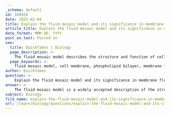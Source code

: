 ```yaml
---
_schema: default
id: 168920
date: 2025-02-04
title: Explain the fluid mosaic model and its significance in membrane fluidity.
article_title: Explain the fluid mosaic model and its significance in membrane fluidity.
date_format: MMM DD, YYYY
post_on_text: Posted on
seo:
  title: QuickTakes | Biology
  page_description: >-
    The fluid mosaic model describes the structure and function of cell membranes, emphasizing the dynamic and flexible nature of membrane components like phospholipids, cholesterol, proteins, and carbohydrates, crucial for maintaining fluidity and cellular functions.
  page_keywords: >-
    fluid mosaic model, cell membrane, phospholipid bilayer, membrane fluidity, cholesterol, proteins, carbohydrates, dynamic structure, selective permeability, cellular processes, adaptability
author: QuickTakes
question: >-
    Explain the fluid mosaic model and its significance in membrane fluidity.
answer: >-
    The fluid mosaic model is a widely accepted description of the structure and function of cell membranes. Proposed by S.J. Singer and G.L. Nicolson in 1972, this model illustrates the cell membrane as a dynamic and flexible structure composed of a mosaic of various components, including phospholipids, cholesterol, proteins, and carbohydrates.\n\n### Key Features of the Fluid Mosaic Model:\n\n1. **Phospholipid Bilayer**: The fundamental structure of the membrane is formed by phospholipids, which arrange themselves into a bilayer. The hydrophilic (water-attracting) heads face outward towards the aqueous environment, while the hydrophobic (water-repelling) tails face inward, away from water. This arrangement creates a semi-permeable barrier that is essential for cellular integrity.\n\n2. **Mosaic of Proteins**: Embedded within this bilayer are various proteins that can move laterally. These proteins serve multiple functions, including acting as receptors, channels, and enzymes. The diversity of proteins contributes to the membrane's functionality and adaptability.\n\n3. **Cholesterol**: Cholesterol molecules are interspersed within the phospholipid bilayer, playing a crucial role in regulating membrane fluidity. Cholesterol acts as a fluidity buffer, stabilizing the membrane across a range of temperatures. At high temperatures, it reduces fluidity by restricting phospholipid movement, while at low temperatures, it prevents the membrane from becoming too rigid.\n\n4. **Carbohydrates**: Often attached to proteins (glycoproteins) or lipids (glycolipids), carbohydrates on the extracellular surface of the membrane are involved in cell recognition and communication, which are vital for tissue formation and immune responses.\n\n### Significance of the Fluid Mosaic Model in Membrane Fluidity:\n\n- **Dynamic Nature**: The fluid mosaic model emphasizes that the membrane is not a static structure but rather a fluid environment where components can move laterally. This fluidity is essential for various cellular processes, including signaling, transport, and endocytosis/exocytosis.\n\n- **Selective Permeability**: The model helps explain how the cell membrane selectively allows certain substances to pass while restricting others. This selective permeability is crucial for maintaining homeostasis within the cell, allowing it to regulate its internal environment effectively.\n\n- **Adaptability**: The fluid nature of the membrane allows cells to adapt to changes in their environment. For instance, during temperature fluctuations, the presence of cholesterol ensures that the membrane remains functional, preventing it from becoming too permeable or too rigid.\n\nIn summary, the fluid mosaic model is significant for understanding the complex and dynamic nature of cell membranes. It highlights the importance of membrane fluidity in facilitating cellular functions and maintaining the integrity of the cell.
subject: Biology
file_name: explain-the-fluid-mosaic-model-and-its-significance-in-membrane-fluidity.md
url: /learn/biology/questions/explain-the-fluid-mosaic-model-and-its-significance-in-membrane-fluidity
---
```


&nbsp;